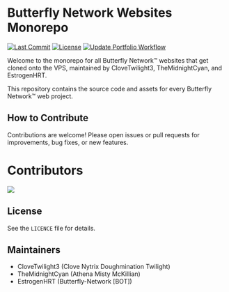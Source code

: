# Butterfly Network Websites Monorepo

[![Last Commit](https://img.shields.io/github/last-commit/CloveTwilight3/butterfly-network-websites?style=flat-square)](https://github.com/CloveTwilight3/butterfly-network-websites/commits/main)
[![License](https://img.shields.io/github/license/CloveTwilight3/butterfly-network-websites?style=flat-square)](./LICENCE)
[![Update Portfolio Workflow](https://github.com/CloveTwilight3/butterfly-network-websites/actions/workflows/portfolio.yml/badge.svg)](https://github.com/CloveTwilight3/butterfly-network-websites/actions/workflows/portfolio.yml)

Welcome to the monorepo for all Butterfly Network™ websites that get cloned onto the VPS, maintained by CloveTwilight3, TheMidnightCyan, and EstrogenHRT.

This repository contains the source code and assets for every Butterfly Network™ web project.

## How to Contribute
Contributions are welcome! Please open issues or pull requests for improvements, bug fixes, or new features.

# Contributors
<a href="https://github.com/CloveTwilight3/butterfly-network-websites/graphs/contributors">
  <img src="https://contrib.rocks/image?repo=CloveTwilight3/butterfly-network-websites" />
</a>

## License
See the `LICENCE` file for details.

## Maintainers
- CloveTwilight3 (Clove Nytrix Doughmination Twilight)
- TheMidnightCyan (Athena Misty McKillian)
- EstrogenHRT (Butterfly-Network [BOT])
